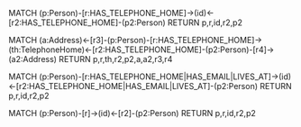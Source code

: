 MATCH (p:Person)-[r:HAS_TELEPHONE_HOME]->(id)<-[r2:HAS_TELEPHONE_HOME]-(p2:Person)
RETURN p,r,id,r2,p2

MATCH (a:Address)<-[r3]-(p:Person)-[r:HAS_TELEPHONE_HOME]->(th:TelephoneHome)<-[r2:HAS_TELEPHONE_HOME]-(p2:Person)-[r4]->(a2:Address)
RETURN p,r,th,r2,p2,a,a2,r3,r4

MATCH (p:Person)-[r:HAS_TELEPHONE_HOME|HAS_EMAIL|LIVES_AT]->(id)<-[r2:HAS_TELEPHONE_HOME|HAS_EMAIL|LIVES_AT]-(p2:Person)
RETURN p,r,id,r2,p2

MATCH (p:Person)-[r]->(id)<-[r2]-(p2:Person)
RETURN p,r,id,r2,p2
